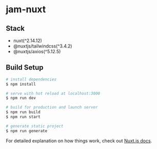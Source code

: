 # jam-nuxt

## Stack

- nuxt(^2.14.12)
- @nuxtjs/tailwindcss(^3.4.2)
- @nuxtjs/axios(^5.12.5)

## Build Setup

```bash
# install dependencies
$ npm install

# serve with hot reload at localhost:3000
$ npm run dev

# build for production and launch server
$ npm run build
$ npm run start

# generate static project
$ npm run generate
```

For detailed explanation on how things work, check out [Nuxt.js docs](https://nuxtjs.org).

